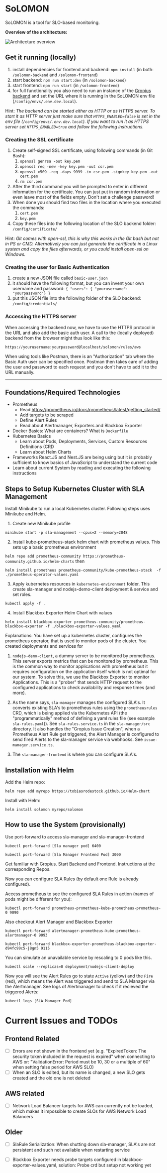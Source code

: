 # SoLOMON
SoLOMON is a tool for SLO-based monitoring.

**Overview of the architecture:**

![Architecture overview](documentation/images/logical-view.png)

## Get it running (locally)
1. install dependencies for frontend and backend: `npm install` (in both: `/solomon-backend` and `/solomon-frontend`)
2. start backend: `npm run start:dev`  (in `/solomon-backend`)
3. start frontend: `npm run start`  (in `/solomon-frontend`)
4. for full functionality you also need to run an instance of the [Gropius backend](https://github.com/ccims/ccims-backend-gql) and set the URL where it is running in the SoLOMON env file (`/config/envs/.env.dev.local`).

Hint: _The backend can be started either as HTTP or as HTTPS server.
To start it as HTTP server just make sure that `HTTPS_ENABLED=false` is set in the env file (`/config/envs/.env.dev.local`).
If you want to run it as HTTPS server set `HTTPS_ENABLED=true` and follow the following instructions._


### Creating the SSL certificate
1. Create self-signed SSL certificate, using following commands (in Git Bash):
   1. `openssl genrsa -out key.pem`
   2. `openssl req -new -key key.pem -out csr.pem`
   3. `openssl x509 -req -days 9999 -in csr.pem -signkey key.pem -out cert.pem`
   4. `rm csr.pem`
2. After the third command you will be prompted to enter in different information for the certificate. You can just put in random information or even leave most of the fields empty. Don't set a challenge password!
3. When done you should find two files in the location where you executed the commands:
   1. `cert.pem`
   2. `key.pem`
4. Copy these files into the following location of the SLO backend folder: `/config/certificate/`

Hint: _Git comes with open-ssl, this is why this works in the Git bash but not in PS or CMD. Alternatively you can just generate the certificate in a Linux system and copy the files afterwards, or you could install open-ssl on Windows._

### Creating the user for Basic Authentication
1. create a new JSON file called `basic-user.json`
2. it should have the following format, but you can invent your own username and password:
`{ "users": { "yourusername": "yourpassword"} }`
3. put this JSON file into the following folder of the SLO backend: `/config/credentials/`


### Accessing the HTTPS server
When accessing the backend now, we have to use the HTTPS protocol in the URL and also add the basic auth user.
A call to the (locally deployed) backend from the browser might thus look like this:

`https://yourusername:yourpassword@localhost/solomon/rules/aws`

When using tools like Postman, there is an "Authorization" tab where the Basic Auth user can be specified once.
Postman then takes care of adding the user and password to each request and you don't have to add it to the URL manually.

---

## Foundations/Required Technologies

- Prometheus 
    - Read https://prometheus.io/docs/prometheus/latest/getting_started/
    - Add targets to be scraped
    - Define Alert Rules
    - Read about Alertmanager, Exporters and Blackbox Exporter
- Docker Basics: What are containers? What is `Dockerfile`
- Kubernetes Basics
    - Learn about Pods, Deployments, Services, Custom Resources Definitions (CRD
    - Learn about Helm Charts
- Frameworks React.JS and Nest.JS are being using but it is probably sufficient to know basics of JavaScript to understand the current code
- Learn about current System by reading and executing the following instructions

## Steps to Setup Kubernetes Cluster with SLA Management

Install Minikube to run a local Kubernetes cluster. Following steps uses Minikube and Helm.

1. Create new Minikube profile

`minikube start -p sla-management --cpus=2 --memory=2048`

2. Install kube-prometheus-stack helm chart with prometheus values. This sets up a basic prometheus environment

`helm repo add prometheus-community https://prometheus-community.github.io/helm-charts` then

`helm install prometheus prometheus-community/kube-prometheus-stack  -f ./prometheus-operator-values.yaml`

3. Apply kubernetes resources in `kubernetes-environment` folder. This create sla-manager and nodejs-demo-client deployment & service and set roles.

`kubectl apply -f .`

4. Install Blackbox Exporter Helm Chart with values

`helm install blackbox-exporter prometheus-community/prometheus-blackbox-exporter -f ./blackbox-exporter-values.yaml`


Explanations: You have set up a kubernetes cluster, configures the prometheus operator, that is used to monitor pods of the cluster. You created deployments and services for 

1. `nodejs-demo-client`, a dummy server to be monitored by prometheus. This server exports metrics that can be monitored by prometheus. This is the common way to monitor applications with prometheus but it requires configuration on the application itself which is not optimal for our system. To solve this, we use the Blackbox Exporter to monitor Applications. This is a "prober" that sends HTTP request to the configured applications to check availability and response times (and more). 

2. As the name says, `sla-manager` manages the configured SLA's. It converts existing SLA's to prometheus rules using the `prometheusrules` CRD, which is being applied via the Kubernetes API (the "programmatically" method of defining a yaml rules file (see example `sla-rules.yaml`)). See `sla-rules.service.ts` in the `sla-manager/src` directory. It also handles the "Gropius Issue Creation", when a Prometheus Alert Rule get triggered, the Alert Manager is configured to send fired Alerts to the sla-manager service via webhooks. See `issue-manager.service.ts`.

3. The `sla-manager-frontend` is where you can configure SLA's.

## Installation with Helm

Add the Helm repo:

`helm repo add myrepo https://tobiasrodestock.github.io/Helm-chart`

Install with Helm:

`helm install solomon myrepo/solomon`



## How to use the System (provisionally)

Use port-forward to access sla-manager and sla-manager-frontend

`kubectl port-forward [Sla manager pod] 6400`

`kubectl port-forward [Sla Manager Frontend Pod] 3000`

Get familiar with Gropius. Start Backend and Frontend. Instructions at the corresponding Repos.

Now you can configure SLA Rules (by default one Rule is already configured).

Access prometheus to see the configured SLA Rules in action (names of pods might be different for you):

`kubectl port-forward prometheus-prometheus-kube-prometheus-prometheus-0 9090`

Also checkout Alert Manager and Blackbox Exporter

`kubectl port-forward alertmanager-prometheus-kube-prometheus-alertmanager-0 9093`

`kubectl port-forward blackbox-exporter-prometheus-blackbox-exporter-d94fc99c5-j8gn5 9115`

You can simulate an unavailable service by rescaling to 0 pods like this.

`kubectl scale --replicas=0 deployment/nodejs-client-deploy`

Now you will see the Alert Rules go to state `Active` (yellow) and the `Fire` (red), which means the Alert was triggered and send to SLA Manager via the Alertmanager. See logs of Alertmanager to check if it recieved the triggered Alerts:

`kubectl logs [SLA Manager Pod]`



# Current Issues and TODOs
## Frontend Related
- [ ] Errors are not shown in the frontend yet (e.g. "ExpiredToken: The security token included in the request is expired" when connecting to AWS or: "ValidationError: Period must be 10, 30 or a multiple of 60" when setting false period for AWS SLO)
- [ ] When an SLO is edited, but its name is changed, a new SLO gets created and the old one is not deleted

## AWS related
- [ ] Network Load Balancer targets for AWS can currently not be loaded, which makes it impossible to create SLOs for AWS Network Load Balancers

## Older
- [ ] SlaRule Serialization: When shutting down sla-manager, SLA's are not persistent and such not available when restarting service
- [ ] Blackbox Exporter needs probe targets configured in blackbox-exporter-values.yaml, solution: Probe crd but setup not working yet



